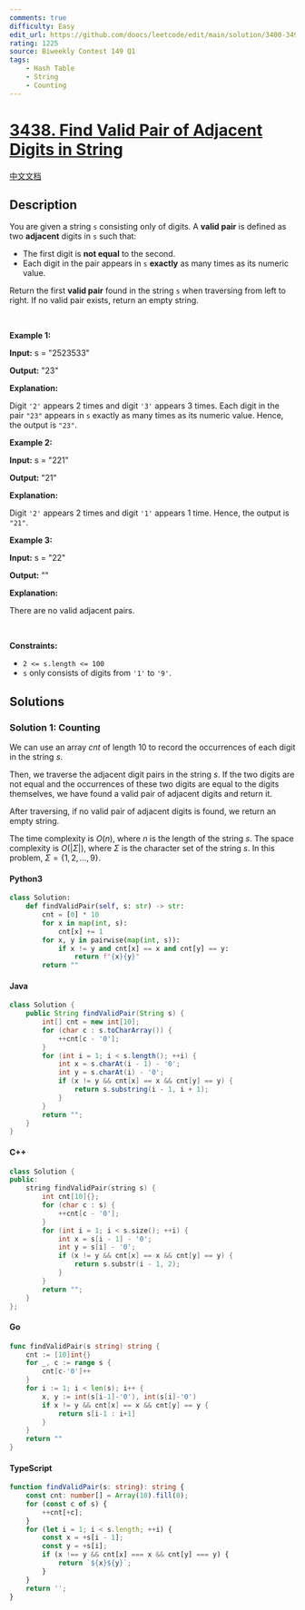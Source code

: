 ```yaml
---
comments: true
difficulty: Easy
edit_url: https://github.com/doocs/leetcode/edit/main/solution/3400-3499/3438.Find%20Valid%20Pair%20of%20Adjacent%20Digits%20in%20String/README_EN.md
rating: 1225
source: Biweekly Contest 149 Q1
tags:
    - Hash Table
    - String
    - Counting
---
```


<!-- problem:start -->

# [3438. Find Valid Pair of Adjacent Digits in String](https://leetcode.com/problems/find-valid-pair-of-adjacent-digits-in-string)

[中文文档](/solution/3400-3499/3438.Find%20Valid%20Pair%20of%20Adjacent%20Digits%20in%20String/README.md)

## Description

<!-- description:start -->

<p>You are given a string <code>s</code> consisting only of digits. A <strong>valid pair</strong> is defined as two <strong>adjacent</strong> digits in <code>s</code> such that:</p>

<ul>
	<li>The first digit is <strong>not equal</strong> to the second.</li>
	<li>Each digit in the pair appears in <code>s</code> <strong>exactly</strong> as many times as its numeric value.</li>
</ul>

<p>Return the first <strong>valid pair</strong> found in the string <code>s</code> when traversing from left to right. If no valid pair exists, return an empty string.</p>

<p>&nbsp;</p>
<p><strong class="example">Example 1:</strong></p>

<div class="example-block">
<p><strong>Input:</strong> <span class="example-io">s = &quot;2523533&quot;</span></p>

<p><strong>Output:</strong> <span class="example-io">&quot;23&quot;</span></p>

<p><strong>Explanation:</strong></p>

<p>Digit <code>&#39;2&#39;</code> appears 2 times and digit <code>&#39;3&#39;</code> appears 3 times. Each digit in the pair <code>&quot;23&quot;</code> appears in <code>s</code> exactly as many times as its numeric value. Hence, the output is <code>&quot;23&quot;</code>.</p>
</div>

<p><strong class="example">Example 2:</strong></p>

<div class="example-block">
<p><strong>Input:</strong> <span class="example-io">s = &quot;221&quot;</span></p>

<p><strong>Output:</strong> <span class="example-io">&quot;21&quot;</span></p>

<p><strong>Explanation:</strong></p>

<p>Digit <code>&#39;2&#39;</code> appears 2 times and digit <code>&#39;1&#39;</code> appears 1 time. Hence, the output is <code>&quot;21&quot;</code>.</p>
</div>

<p><strong class="example">Example 3:</strong></p>

<div class="example-block">
<p><strong>Input:</strong> <span class="example-io">s = &quot;22&quot;</span></p>

<p><strong>Output:</strong> <span class="example-io">&quot;&quot;</span></p>

<p><strong>Explanation:</strong></p>

<p>There are no valid adjacent pairs.</p>
</div>

<p>&nbsp;</p>
<p><strong>Constraints:</strong></p>

<ul>
	<li><code>2 &lt;= s.length &lt;= 100</code></li>
	<li><code>s</code> only consists of digits from <code>&#39;1&#39;</code> to <code>&#39;9&#39;</code>.</li>
</ul>

<!-- description:end -->

## Solutions

<!-- solution:start -->

### Solution 1: Counting

We can use an array $\textit{cnt}$ of length $10$ to record the occurrences of each digit in the string $\textit{s}$.

Then, we traverse the adjacent digit pairs in the string $\textit{s}$. If the two digits are not equal and the occurrences of these two digits are equal to the digits themselves, we have found a valid pair of adjacent digits and return it.

After traversing, if no valid pair of adjacent digits is found, we return an empty string.

The time complexity is $O(n)$, where $n$ is the length of the string $\textit{s}$. The space complexity is $O(|\Sigma|)$, where $\Sigma$ is the character set of the string $\textit{s}$. In this problem, $\Sigma = \{1, 2, \ldots, 9\}$.

<!-- tabs:start -->

#### Python3

```python
class Solution:
    def findValidPair(self, s: str) -> str:
        cnt = [0] * 10
        for x in map(int, s):
            cnt[x] += 1
        for x, y in pairwise(map(int, s)):
            if x != y and cnt[x] == x and cnt[y] == y:
                return f"{x}{y}"
        return ""
```

#### Java

```java
class Solution {
    public String findValidPair(String s) {
        int[] cnt = new int[10];
        for (char c : s.toCharArray()) {
            ++cnt[c - '0'];
        }
        for (int i = 1; i < s.length(); ++i) {
            int x = s.charAt(i - 1) - '0';
            int y = s.charAt(i) - '0';
            if (x != y && cnt[x] == x && cnt[y] == y) {
                return s.substring(i - 1, i + 1);
            }
        }
        return "";
    }
}
```

#### C++

```cpp
class Solution {
public:
    string findValidPair(string s) {
        int cnt[10]{};
        for (char c : s) {
            ++cnt[c - '0'];
        }
        for (int i = 1; i < s.size(); ++i) {
            int x = s[i - 1] - '0';
            int y = s[i] - '0';
            if (x != y && cnt[x] == x && cnt[y] == y) {
                return s.substr(i - 1, 2);
            }
        }
        return "";
    }
};
```

#### Go

```go
func findValidPair(s string) string {
	cnt := [10]int{}
	for _, c := range s {
		cnt[c-'0']++
	}
	for i := 1; i < len(s); i++ {
		x, y := int(s[i-1]-'0'), int(s[i]-'0')
		if x != y && cnt[x] == x && cnt[y] == y {
			return s[i-1 : i+1]
		}
	}
	return ""
}
```

#### TypeScript

```ts
function findValidPair(s: string): string {
    const cnt: number[] = Array(10).fill(0);
    for (const c of s) {
        ++cnt[+c];
    }
    for (let i = 1; i < s.length; ++i) {
        const x = +s[i - 1];
        const y = +s[i];
        if (x !== y && cnt[x] === x && cnt[y] === y) {
            return `${x}${y}`;
        }
    }
    return '';
}
```

<!-- tabs:end -->

<!-- solution:end -->

<!-- problem:end -->
